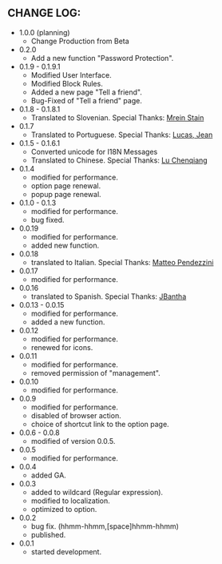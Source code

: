 CHANGE LOG:
-----------

- 1.0.0 (planning)
  - Change Production from Beta
- 0.2.0
  - Add a new function "Password Protection".
- 0.1.9 - 0.1.9.1
  - Modified User Interface.
  - Modified Block Rules.
  - Added a new page "Tell a friend".
  - Bug-Fixed of "Tell a friend" page.
- 0.1.8 - 0.1.8.1
  - Translated to Slovenian.
    Special Thanks: [Mrein Stain](https://www.facebook.com/profile.php?id=100003095811907)
- 0.1.7
  - Translated to Portuguese.
    Special Thanks: [Lucas, Jean](https://twitter.com/aleattorium)
- 0.1.5 - 0.1.6.1
  - Converted unicode for I18N Messages
  - Translated to Chinese.
    Special Thanks: [Lu Chenqiang](https://www.facebook.com/profile.php?id=100001646680506)
- 0.1.4
  - modified for performance.
  - option page renewal.
  - popup page renewal.
- 0.1.0 - 0.1.3
  - modified for performance.
  - bug fixed.
- 0.0.19
  - modified for performance.
  - added new function.
- 0.0.18
  - translated to Italian.
    Special Thanks: [Matteo Pendezzini](http://www.facebook.com/matteo.pendezzini)
- 0.0.17
  - modified for performance.
- 0.0.16
  - translated to Spanish.
    Special Thanks: [JBantha](http://twitter.com/JBantha)
- 0.0.13 - 0.0.15
  - modified for performance.
  - added a new function.
- 0.0.12
  - modified for performance.
  - renewed for icons.
- 0.0.11
  - modified for performance.
  - removed permission of "management".
- 0.0.10
  - modified for performance.
- 0.0.9
  - modified for performance.
  - disabled of browser action.
  - choice of shortcut link to the option page.
- 0.0.6 - 0.0.8
  - modified of version 0.0.5.
- 0.0.5
  - modified for performance.
- 0.0.4
  - added GA.
- 0.0.3
  - added to wildcard (Regular expression).
  - modified to localization.
  - optimized to option.
- 0.0.2
  - bug fix. (hhmm-hhmm,[space]hhmm-hhmm)
  - published.
- 0.0.1
  - started development.

